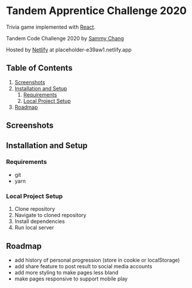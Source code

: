 # Tandem Apprentice Challenge 2020

Trivia game implemented with [React](https://reactjs.org/).

Tandem Code Challenge 2020 by [Sammy Chang](https://github.com/schang1146)

Hosted by [Netlify](https://www.netlify.com/) at placeholder-e39aw1.netlify.app

## Table of Contents

1. [Screenshots](#Screenshots)
2. [Installation and Setup](#Installation-and-Setup)
    1. [Requirements](#Requirements)
    2. [Local Project Setup](#Local-Project-Setup)
3. [Roadmap](#Roadmap)

## Screenshots

## Installation and Setup

### Requirements

-   git
-   yarn

### Local Project Setup

1. Clone repository
2. Navigate to cloned repository
3. Install dependencies
4. Run local server

## Roadmap

-   add history of personal progression (store in cookie or localStorage)
-   add share feature to post result to social media accounts
-   add more styling to make pages less bland
-   make pages responsive to support mobile play
